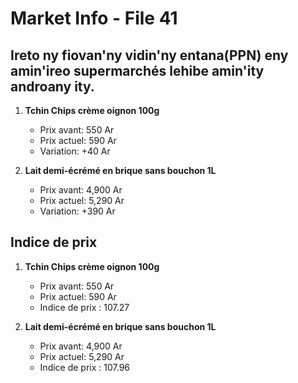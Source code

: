 # Market Info - File 41

## Ireto ny fiovan'ny vidin'ny entana(PPN) eny amin'ireo supermarchés lehibe amin'ity androany ity.

1. **Tchin Chips crème oignon 100g**
   - Prix avant: 550 Ar
   - Prix actuel: 590 Ar
   - Variation: +40 Ar

2. **Lait demi-écrémé en brique sans bouchon 1L**
   - Prix avant: 4,900 Ar
   - Prix actuel: 5,290 Ar
   - Variation: +390 Ar



## Indice de prix

1. **Tchin Chips crème oignon 100g**
   - Prix avant: 550 Ar
   - Prix actuel: 590 Ar
   - Indice de prix : 107.27

2. **Lait demi-écrémé en brique sans bouchon 1L**
   - Prix avant: 4,900 Ar
   - Prix actuel: 5,290 Ar
   - Indice de prix : 107.96

